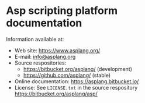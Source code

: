 # Asp scripting platform documentation

Information available at:

- Web site: https://www.asplang.org/
- E-mail: info@asplang.org
- Source respositories:
  - https://bitbucket.org/asplang/ (development)
  - https://github.com/asplang/ (stable)
- Online documentation: https://asplang.bitbucket.io/
- License: See `LICENSE.txt` in the source respository
  https://bitbucket.org/asplang/asp/

